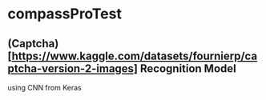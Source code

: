 # compassProTest

## (Captcha)[https://www.kaggle.com/datasets/fournierp/captcha-version-2-images] Recognition Model

using CNN from Keras
